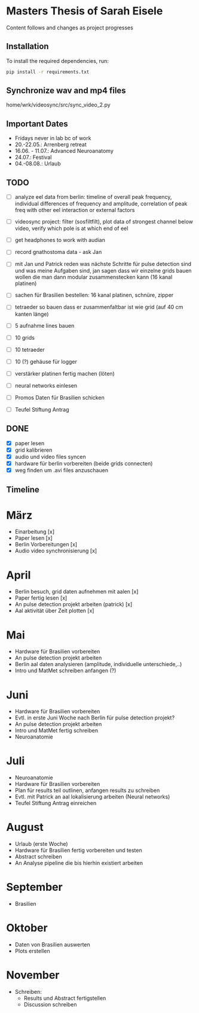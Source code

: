 # Masters Thesis of Sarah Eisele
Content follows and changes as project progresses

## Installation
To install the required dependencies, run:
```bash
pip install -r requirements.txt
```

## Synchronize wav and mp4 files
home/wrk/videosync/src/sync_video_2.py

## Important Dates
- Fridays never in lab bc of work
- 20.-22.05.: Arrenberg retreat
- 16.06. - 11.07.: Advanced Neuroanatomy
- 24.07.: Festival
- 04.-08.08.: Urlaub

## TODO
- [ ] analyze eel data from berlin: timeline of overall peak frequency, individual differences of frequency and amplitude, correlation of peak freq with other eel interaction or external factors
- [ ] videosync project: filter (sosfiltfilt), plot data of strongest channel below video, verify which pole is at which end of eel

- [ ] get headphones to work with audian
- [ ] record gnathostoma data - ask Jan
- [ ] mit Jan und Patrick reden was nächste Schritte für pulse detection sind und was meine Aufgaben sind, jan sagen dass wir einzelne grids bauen wollen die man dann modular zusammenstecken kann (16 kanal platinen)
- [ ] sachen für Brasilien bestellen: 16 kanal platinen, schnüre, zipper
- [ ] tetraeder so bauen dass er zusammenfaltbar ist wie grid (auf 40 cm kanten länge)
- [ ] 5 aufnahme lines bauen
- [ ] 10 grids
- [ ] 10 tetraeder
- [ ] 10 (?) gehäuse für logger
- [ ] verstärker platinen fertig machen (löten)
- [ ] neural networks einlesen
- [ ] Promos Daten für Brasilien schicken
- [ ] Teufel Stiftung Antrag

## DONE
- [x] paper lesen
- [x] grid kalibrieren
- [x] audio und video files syncen
- [x] hardware für berlin vorbereiten (beide grids connecten)  
- [x] weg finden um .avi files anzuschauen

## Timeline
# März
- Einarbeitung [x]
- Paper lesen [x]
- Berlin Vorbereitungen [x]
- Audio video synchronisierung [x]

# April
- Berlin besuch, grid daten aufnehmen mit aalen [x]
- Paper fertig lesen [x]
- An pulse detection projekt arbeiten (patrick) [x]
- Aal aktivität über Zeit plotten [x]

# Mai
- Hardware für Brasilien vorbereiten
- An pulse detection projekt arbeiten
- Berlin aal daten analysieren (amplitude, individuelle unterschiede,..)
- Intro und MatMet schreiben anfangen (?)

# Juni
- Hardware für Brasilien vorbereiten
- Evtl. in erste Juni Woche nach Berlin für pulse detection projekt?
- An pulse detection projekt arbeiten
- Intro und MatMet fertig schreiben
- Neuroanatomie

# Juli
- Neuroanatomie
- Hardware für Brasilien vorbereiten
- Plan für results teil outlinen, anfangen results zu schreiben
- Evtl. mit Patrick an aal lokalisierung arbeiten (Neural networks)
- Teufel Stiftung Antrag einreichen

# August
- Urlaub (erste Woche)
- Hardware für Brasilien fertig vorbereiten und testen
- Abstract schreiben
- An Analyse pipeline die bis hierhin existiert arbeiten

# September
- Brasilien

# Oktober
- Daten von Brasilien auswerten
- Plots erstellen

# November 
- Schreiben:
    - Results und Abstract fertigstellen
    - Discussion schreiben
